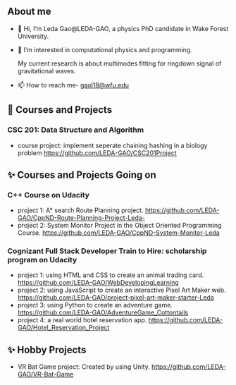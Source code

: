 ## About me 
- 👋 Hi, I’m Leda Gao@LEDA-GAO, a physics PhD candidate in Wake Forest University. 
- 👀 I’m interested in computational physics and programming. 

  My current research is about multimodes fitting for ringdown signal of gravitational waves. 
- 📫 How to reach me- gaol18@wfu.edu

## 🌱 Courses and Projects  

###  CSC 201: Data Structure and Algorithm 

* course project: implement seperate chaining hashing in a biology problem https://github.com/LEDA-GAO/CSC201Project

##  ✨ Courses and Projects Going on 

### C++ Course on Udacity

* project 1: A* search Route Planning project. https://github.com/LEDA-GAO/CppND-Route-Planning-Project-Leda- 
* project 2: System Monitor Project in the Object Oriented Programming Course. https://github.com/LEDA-GAO/CppND-System-Monitor-Leda

### Cognizant Full Stack Developer Train to Hire: scholarship program on Udacity
* project 1: using HTML and CSS to create an animal trading card. https://github.com/LEDA-GAO/WebDevelopingLearning
* project 2: using JavaScript to create an interactive Pixel Art Maker web. https://github.com/LEDA-GAO/project-pixel-art-maker-starter-Leda
* project 3: using Python to create an adventure game. https://github.com/LEDA-GAO/AdventureGame_Cottontails
* project 4: a real world hotel reservation app. https://github.com/LEDA-GAO/Hotel_Reservation_Project

## ✨ Hobby Projects

* VR Bat Game project: Created by using Unity. https://github.com/LEDA-GAO/VR-Bat-Game 

<!---
LEDA-GAO/LEDA-GAO is a ✨ special ✨ repository because its `README.md` (this file) appears on your GitHub profile.
You can click the Preview link to take a look at your changes.
--->
